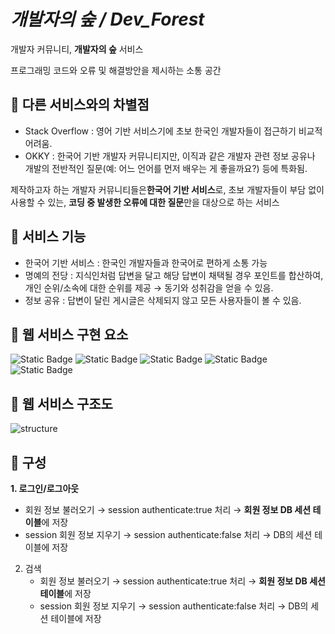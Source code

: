 # *개발자의 숲 / Dev_Forest*
개발자 커뮤니티, **개발자의 숲** 서비스

프로그래밍 코드와 오류 및 해결방안을 제시하는 소통 공간

## 📌 다른 서비스와의 차별점
* Stack Overflow : 영어 기반 서비스기에 초보 한국인 개발자들이 접근하기 비교적 어려움.
* OKKY : 한국어 기반 개발자 커뮤니티지만, 이직과 같은 개발자 관련 정보 공유나 개발의 전반적인 질문(예: 어느 언어를 먼저 배우는 게 좋을까요?) 등에 특화됨.

제작하고자 하는 개발자 커뮤니티들은**한국어 기반 서비스**로, 초보 개발자들이 부담 없이 사용할 수 있는, **코딩 중 발생한 오류에 대한 질문**만을 대상으로 하는 서비스

## 📌 서비스 기능
* 한국어 기반 서비스 : 한국인 개발자들과 한국어로 편하게 소통 가능
* 명예의 전당 : 지식인처럼 답변을 달고 해당 답변이 채택될 경우 포인트를 합산하여, 개인 순위/소속에 대한 순위를 제공 → 동기와 성취감을 얻을 수 있음.
* 정보 공유 : 답변이 달린 게시글은 삭제되지 않고 모든 사용자들이 볼 수 있음.

## 📌 웹 서비스 구현 요소
![Static Badge](https://img.shields.io/badge/Node.js-%23FF0000)
![Static Badge](https://img.shields.io/badge/MySQL-%23FFA500)
![Static Badge](https://img.shields.io/badge/Javascript-%23006400)
![Static Badge](https://img.shields.io/badge/CSS-%230000FF)
![Static Badge](https://img.shields.io/badge/Html-%234B0082)

## 📌 웹 서비스 구조도 
![structure](https://github.com/SemiKwon/Dev_Forest/assets/76101347/d16d58a3-b150-4dd8-a065-feb6a9a72f71)

## 📌 구성
**1. 로그인/로그아웃**
   - 회원 정보 불러오기 → session authenticate:true 처리 → **회원 정보 DB 세션 테이블**에 저장
   - session 회원 정보 지우기 → session authenticate:false 처리 → DB의 세션 테이블에 저장

2. 검색
   * 회원 정보 불러오기 → session authenticate:true 처리 → **회원 정보 DB 세션 테이블**에 저장
   * session 회원 정보 지우기 → session authenticate:false 처리 → DB의 세션 테이블에 저장
     
